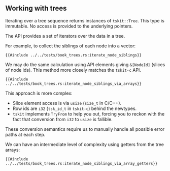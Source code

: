 ## Working with trees

Iterating over a tree sequence returns instances of `tskit::Tree`.
This type is immutable.
No access is provided to the underlying pointers.

The API provides a set of iterators over the data in a tree.

For example, to collect the siblings of each node into a vector:

```rust, noplaygound, ignore
{{#include ../../tests/book_trees.rs:iterate_node_siblings}}
```

We may do the same calculation using API elements giving `&[NodeId]`
(slices of node ids).
This method more closely matches the `tskit-c` API.

```rust, noplaygound, ignore
{{#include ../../tests/book_trees.rs:iterate_node_siblings_via_arrays}}
```

This approach is more complex:

* Slice element access is via `usize` (`size_t` in C/C++).
* Row ids are `i32` (`tsk_id_t` in `tskit-c`) behind the newtypes.
* `tskit` implements `TryFrom` to help you out, forcing
  you to reckon with the fact that conversion from `i32`
  to `usize` is fallible.

These conversion semantics require us to manually handle all possible error
paths at each step.

We can have an intermediate level of complexity using getters from the tree arrays:

```rust, noplaygound, ignore
{{#include ../../tests/book_trees.rs:iterate_node_siblings_via_array_getters}}
```
